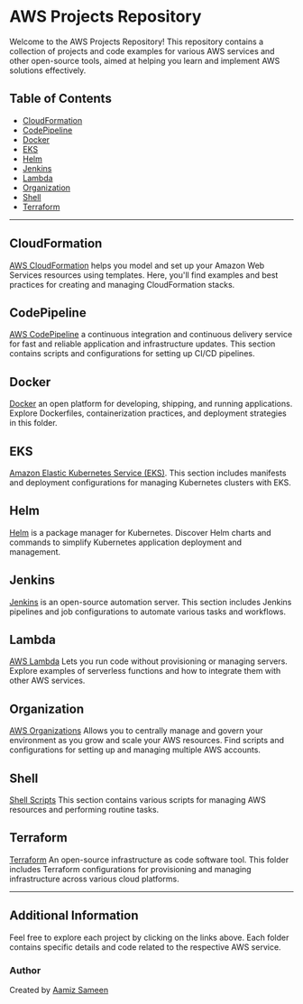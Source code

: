 # AWS Projects Repository

Welcome to the AWS Projects Repository! This repository contains a collection of projects and code examples for various AWS services and other open-source tools, aimed at helping you learn and implement AWS solutions effectively.

## Table of Contents
- [CloudFormation](#cloudformation)
- [CodePipeline](#codepipeline)
- [Docker](#docker)
- [EKS](#eks)
- [Helm](#helm)
- [Jenkins](#jenkins)
- [Lambda](#lambda)
- [Organization](#organization)
- [Shell](#shell)
- [Terraform](#terraform)

---

## CloudFormation
[AWS CloudFormation](https://github.com/aamizsameen/AWS/tree/main/CloudFormation) helps you model and set up your Amazon Web Services resources using templates. Here, you'll find examples and best practices for creating and managing CloudFormation stacks.

## CodePipeline
[AWS CodePipeline](https://github.com/aamizsameen/AWS/tree/main/CodePipeline) a continuous integration and continuous delivery service for fast and reliable application and infrastructure updates. This section contains scripts and configurations for setting up CI/CD pipelines.

## Docker
[Docker](https://github.com/aamizsameen/AWS/tree/main/Docker) an open platform for developing, shipping, and running applications. Explore Dockerfiles, containerization practices, and deployment strategies in this folder.

## EKS
[Amazon Elastic Kubernetes Service (EKS)](https://github.com/aamizsameen/AWS/tree/main/EKS). This section includes manifests and deployment configurations for managing Kubernetes clusters with EKS.

## Helm
[Helm](https://github.com/aamizsameen/AWS/tree/main/Helm) is a package manager for Kubernetes. Discover Helm charts and commands to simplify Kubernetes application deployment and management.

## Jenkins
[Jenkins](https://github.com/aamizsameen/AWS/tree/main/Jenkins) is an open-source automation server. This section includes Jenkins pipelines and job configurations to automate various tasks and workflows.

## Lambda
[AWS Lambda](https://github.com/aamizsameen/AWS/tree/main/Lambda) Lets you run code without provisioning or managing servers. Explore examples of serverless functions and how to integrate them with other AWS services.

## Organization
[AWS Organizations](https://github.com/aamizsameen/AWS/tree/main/Organization) Allows you to centrally manage and govern your environment as you grow and scale your AWS resources. Find scripts and configurations for setting up and managing multiple AWS accounts.

## Shell
[Shell Scripts](https://github.com/aamizsameen/AWS/tree/main/Shell) This section contains various scripts for managing AWS resources and performing routine tasks.

## Terraform
[Terraform](https://github.com/aamizsameen/AWS/tree/main/Terraform) An open-source infrastructure as code software tool. This folder includes Terraform configurations for provisioning and managing infrastructure across various cloud platforms.

---

## Additional Information
Feel free to explore each project by clicking on the links above. Each folder contains specific details and code related to the respective AWS service.

### Author
Created by [Aamiz Sameen](https://github.com/aamizsameen)

